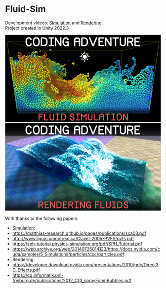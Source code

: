 # Fluid-Sim

Development videos: [Simulation](https://youtu.be/rSKMYc1CQHE?si=KNw_i1sN2_CWEmzA) and [Rendering](https://youtu.be/kOkfC5fLfgE?si=1hXtw9nIiHllA6gn).
</br>Project created in Unity 2022.3

![Fluid Simulation](https://raw.githubusercontent.com/SebLague/Images/master/Fluid%20vid%20thumb.jpg)
![Fluid Rendering](https://raw.githubusercontent.com/SebLague/Images/refs/heads/master/FluidRendering.jpg)

With thanks to the following papers:
* Simulation:
* https://matthias-research.github.io/pages/publications/sca03.pdf
* http://www.ligum.umontreal.ca/Clavet-2005-PVFS/pvfs.pdf
* https://sph-tutorial.physics-simulation.org/pdf/SPH_Tutorial.pdf
* https://web.archive.org/web/20140725014123/https://docs.nvidia.com/cuda/samples/5_Simulations/particles/doc/particles.pdf
* Rendering:
* https://developer.download.nvidia.com/presentations/2010/gdc/Direct3D_Effects.pdf
* https://cg.informatik.uni-freiburg.de/publications/2012_CGI_sprayFoamBubbles.pdf
